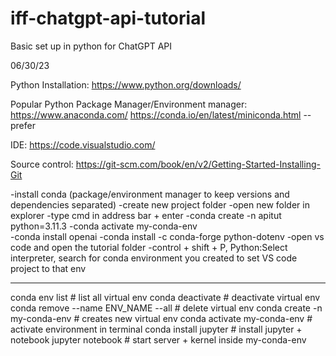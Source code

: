 # iff-chatgpt-api-tutorial
Basic set up in python for ChatGPT API

06/30/23


Python Installation:
https://www.python.org/downloads/

Popular Python Package Manager/Environment manager:
https://www.anaconda.com/
https://conda.io/en/latest/miniconda.html -- prefer

IDE:
https://code.visualstudio.com/

Source control:
https://git-scm.com/book/en/v2/Getting-Started-Installing-Git


-install conda (package/environment manager to keep versions and dependencies separated)
-create new project folder
-open new folder in explorer
-type cmd in address bar + enter
-conda create -n apitut python=3.11.3 
-conda activate my-conda-env   
-conda install openai 
-conda install -c conda-forge python-dotenv
-open vs code and open the tutorial folder
-control + shift + P, Python:Select interpreter, search for conda environment you created to set VS code project to that env

 



-------------------------------------------------------------------------------------------------------
conda env list			             # list all virtual env
conda deactivate		             # deactivate virtual env
conda remove --name ENV_NAME --all   # delete virtual env
conda create -n my-conda-env         # creates new virtual env
conda activate my-conda-env          # activate environment in terminal
conda install jupyter                # install jupyter + notebook
jupyter notebook                     # start server + kernel inside my-conda-env





